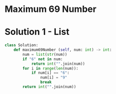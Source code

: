 # Maximum 69 Number
# Solution 1 - List
```python
class Solution:
    def maximum69Number (self, num: int) -> int:
        num = list(str(num))
        if "6" not in num:
            return int("".join(num))
        for i in range(len(num)):
            if num[i] == "6":
                num[i] = "9"
                break
        return int("".join(num))
```
